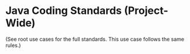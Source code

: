 # Java Coding Standards (Project-Wide)
(See root use cases for the full standards. This use case follows the same rules.)
